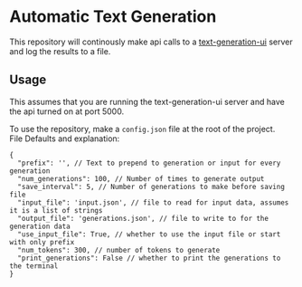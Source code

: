 # Automatic Text Generation

This repository will continously make api calls to a [text-generation-ui](https://github.com/oobabooga/text-generation-webui) server and log the results to a file.  

## Usage
This assumes that you are running the text-generation-ui server and have the api turned on at port 5000.  
  
To use the repository, make a `config.json` file at the root of the project.  
File Defaults and explanation:
```
{
  "prefix": '', // Text to prepend to generation or input for every generation
  "num_generations": 100, // Number of times to generate output
  "save_interval": 5, // Number of generations to make before saving file
  "input_file": 'input.json', // file to read for input data, assumes it is a list of strings
  "output_file": 'generations.json', // file to write to for the generation data
  "use_input_file": True, // whether to use the input file or start with only prefix
  "num_tokens": 300, // number of tokens to generate
  "print_generations": False // whether to print the generations to the terminal
}
```
